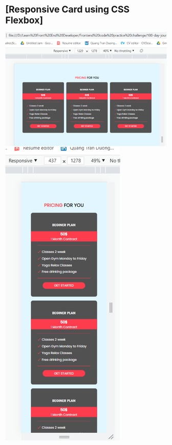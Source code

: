 # [Responsive Card using CSS Flexbox]
[live preview]: (https://duongquang18it3.github.io/100-day-journey-to-learn-basic-Web/HTML_CSS_components/Responsive%20Cards/)
![](./desktop.png)
![](./mobie.png)
 
